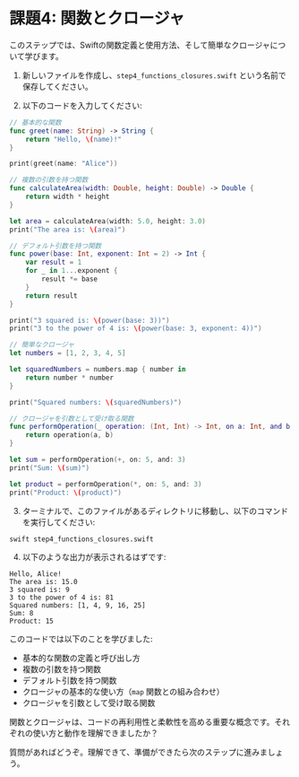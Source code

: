 
# 課題4: 関数とクロージャ

このステップでは、Swiftの関数定義と使用方法、そして簡単なクロージャについて学びます。

1. 新しいファイルを作成し、`step4_functions_closures.swift` という名前で保存してください。

2. 以下のコードを入力してください:

```swift
// 基本的な関数
func greet(name: String) -> String {
    return "Hello, \(name)!"
}

print(greet(name: "Alice"))

// 複数の引数を持つ関数
func calculateArea(width: Double, height: Double) -> Double {
    return width * height
}

let area = calculateArea(width: 5.0, height: 3.0)
print("The area is: \(area)")

// デフォルト引数を持つ関数
func power(base: Int, exponent: Int = 2) -> Int {
    var result = 1
    for _ in 1...exponent {
        result *= base
    }
    return result
}

print("3 squared is: \(power(base: 3))")
print("3 to the power of 4 is: \(power(base: 3, exponent: 4))")

// 簡単なクロージャ
let numbers = [1, 2, 3, 4, 5]

let squaredNumbers = numbers.map { number in
    return number * number
}

print("Squared numbers: \(squaredNumbers)")

// クロージャを引数として受け取る関数
func performOperation(_ operation: (Int, Int) -> Int, on a: Int, and b: Int) -> Int {
    return operation(a, b)
}

let sum = performOperation(+, on: 5, and: 3)
print("Sum: \(sum)")

let product = performOperation(*, on: 5, and: 3)
print("Product: \(product)")
```

3. ターミナルで、このファイルがあるディレクトリに移動し、以下のコマンドを実行してください:

```
swift step4_functions_closures.swift
```

4. 以下のような出力が表示されるはずです:

```
Hello, Alice!
The area is: 15.0
3 squared is: 9
3 to the power of 4 is: 81
Squared numbers: [1, 4, 9, 16, 25]
Sum: 8
Product: 15
```

このコードでは以下のことを学びました:

- 基本的な関数の定義と呼び出し方
- 複数の引数を持つ関数
- デフォルト引数を持つ関数
- クロージャの基本的な使い方（`map` 関数との組み合わせ）
- クロージャを引数として受け取る関数

関数とクロージャは、コードの再利用性と柔軟性を高める重要な概念です。それぞれの使い方と動作を理解できましたか？

質問があればどうぞ。理解できて、準備ができたら次のステップに進みましょう。
